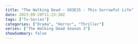 ```yaml
---
title: "The Walking Dead - S03E15 - This Sorrowful Life"
date: 2023-09-20T11:23:38Z
tags: ["Tv-Series"]
categories: ["Drama", "Horror", "Thriller"]
series: ["The Walking Dead Season 3"]
showSummary: false
---
```


  <mux-player stream-type="on-demand"
  src="https://kp3d-my.sharepoint.com/personal/ryoo_kp3d_onmicrosoft_com/_layouts/15/download.aspx?share=ERrEEwmpeBxDtXCVrrjJpbQBolKd55YVcBlLH0q_C_h-KQ" metadata-video-title="The Walking Dead - S03E15 - This Sorrowful Life" prefer-playback="mse" controls>
  </mux-player>
  
  
  <script src="https://cdn.jsdelivr.net/npm/@mux/mux-player"></script>
  
   <script id="BMOGEls7o8Pnka9jrVFfBWT9vxXKTACJSZywpgWaOKk" type="application/ld+json">
 {
  "@context": "https://schema.org/",
  "@type": "VideoObject",
  "name": "The Walking Dead - S03E15 - This Sorrowful Life",
  "contentUrl": "https://stream.mux.com/7kFl5PNuw5H300bDpjBryxJz4lCm3pQjlzf2ldXp4rKY.m3u8",
  "thumbnailUrl": "https://www.themoviedb.org/t/p/original/mu1zFlKK7pQbGbkCHDyRRQ6RMRW.jpg?width=314&fit_mode=preserve&time=25",
  "uploadDate": "2023-09-20T11:23:38Z",
}

</script>

